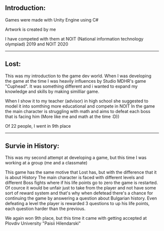 Introduction:
------------------------------------------------------------------------------------------------------------------------------------------------------------------------
Games were made with Unity Engine using C#

Artwork is created by me

I have competed with them at NOIT (National information technology olympiad) 2019 and NOIT 2020

------------------------------------------------------------------------------------------------------------------------------------------------------------------------
Lost: 
------------------------------------------------------------------------------------------------------------------------------------------------------------------------
This was my introduction to the game dev world.
When I was developing the game at the time I was heavily influences by Studio MDHR's game "Cuphead".
It was something different and i wanted to expand my knowledge and skills by making similliar game.

When I show it to my teacher (advisor) in high school she suggested to model it into somthing more educational and compete in NOIT
In the game the main character is struggling with math and aims to defeat each boss that is facing him (More like me and math at the time :D))

Of 22 people, I went in 9th place

------------------------------------------------------------------------------------------------------------------------------------------------------------------------
Survie in History:
------------------------------------------------------------------------------------------------------------------------------------------------------------------------
This was my second attempt at developing a game, but this time I was working at a group (me and a classmate)

This game has the same motive that Lost has, but with the difference that it is about History
The main character is faced with different levels and different Boss fights where if his life points go to zero the game is restarted.
Of cource it would be unfair just to take from the player and not have some sort of reward system and that's why when defetead there's a chance for continuing the game
by answering a question about Bulgarian history. Even defeating a level the player is rewarded 3 questions to up his life points, each question harder than the previous.

We again won 9th place, but this time it came with getting accepted at Plovdiv University "Paisii Hilendarski"

